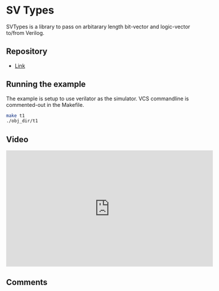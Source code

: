 # SV Types
SVTypes is a library to pass on arbitarary length bit-vector and logic-vector to/from Verilog.

## Repository
* [Link](https://github.com/narenkn/svTypes.git)

## Running the example
The example is setup to use verilator as the simulator. VCS commandline is commented-out in the Makefile.

```bash
make t1
./obj_dir/t1
```

## Video
<iframe width="560" height="315" src="https://www.youtube.com/embed/rn-PFbWy4mE" frameborder="0" allow="accelerometer; autoplay; encrypted-media; gyroscope; picture-in-picture" allowfullscreen></iframe>

## Comments
<Vssue title="SV Types" />
